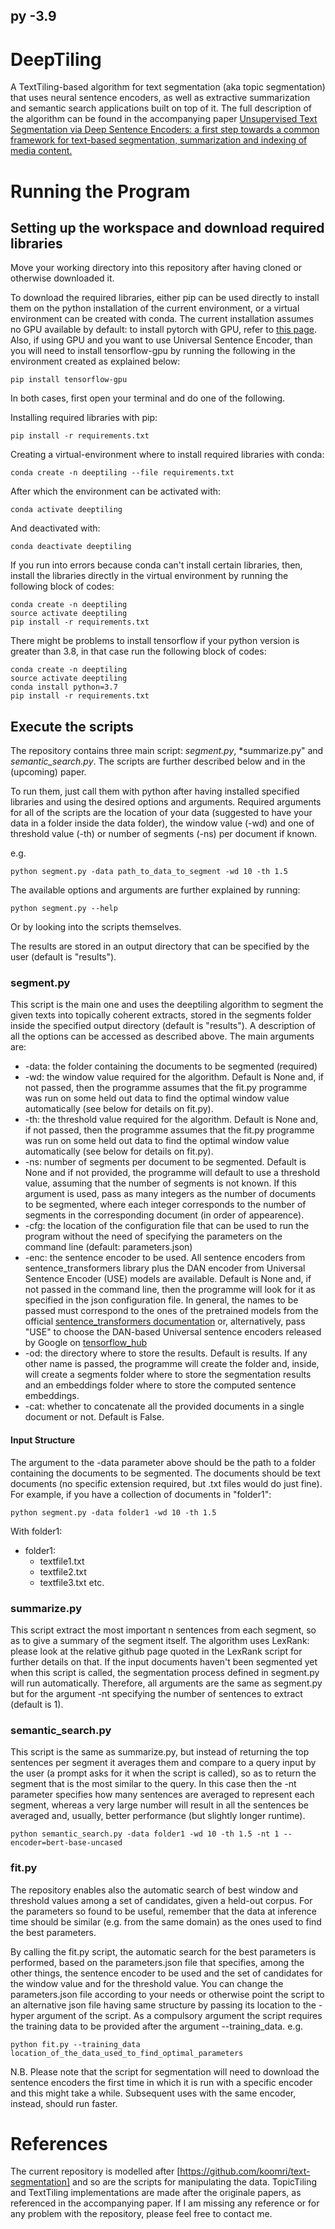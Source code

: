 ## py -3.9
# DeepTiling
A TextTiling-based algorithm for text segmentation (aka topic segmentation) that uses neural sentence encoders, as well as extractive summarization and semantic search applications built on top of it. The full description of the algorithm can be found in the accompanying paper [Unsupervised Text Segmentation via Deep Sentence Encoders: a first step towards a common framework for text-based segmentation, summarization and indexing of media content.](https://zenodo.org/record/4744399#.YJfcwLVKjIU)

# Running the Program
## Setting up the workspace and download required libraries
Move your working directory into this repository after having cloned or otherwise downloaded it.

To download the required libraries, either pip can be used directly to install them on the python installation of the current environment, or a virtual environment can be created with conda. The current installation assumes no GPU available by default: to install pytorch with GPU, refer to [this page](https://pytorch.org/get-started/locally/). Also, if using GPU and you want to use Universal Sentence Encoder, than you will need to install tensorflow-gpu by running the following in the environment created as explained below:
```
pip install tensorflow-gpu
```

In both cases, first open your terminal and do one of the following.

Installing required libraries with pip:
```
pip install -r requirements.txt
```

Creating a virtual-environment where to install required libraries with conda:
```
conda create -n deeptiling --file requirements.txt
```


After which the environment can be activated with:
```
conda activate deeptiling
```
And deactivated with:
```
conda deactivate deeptiling
```

If you run into errors because conda can't install certain libraries, then, install the libraries directly in the virtual environment by running the following block of codes:

```
conda create -n deeptiling
source activate deeptiling
pip install -r requirements.txt
```

There might be problems to install tensorflow if your python version is greater than 3.8, in that case run the following block of codes:
```
conda create -n deeptiling
source activate deeptiling
conda install python=3.7
pip install -r requirements.txt
```


## Execute the scripts

The repository contains three main script: *segment.py*, *summarize.py" and *semantic_search.py*.
The scripts are further described below and in the (upcoming) paper.

To run them, just call them with python after having installed specified libraries and using the desired options and arguments. Required arguments for all of the scripts are the location of your data (suggested to have your data in a folder inside the data folder), the window value (-wd) and one of threshold value (-th) or number of segments (-ns) per document if known.

e.g.
```
python segment.py -data path_to_data_to_segment -wd 10 -th 1.5
```

The available options and arguments are further explained by running:
```
python segment.py --help
```
Or by looking into the scripts themselves.

The results are stored in an output directory that can be specified by the user (default is "results").

### segment.py
This script is the main one and uses the deeptiling algorithm to segment the given texts into topically coherent extracts, stored in the segments folder inside the specified output directory (default is "results").
A description of all the options can be accessed as described above. The main arguments are:
- -data: the folder containing the documents to be segmented (required)
- -wd: the window value required for the algorithm. Default is None and, if not passed, then the programme assumes that the fit.py programme was run on some held out data to find the optimal window value automatically (see below for details on fit.py).
- -th: the threshold value required for the algorithm. Default is None and, if not passed, then the programme assumes that the fit.py programme was run on some held out data to find the optimal window value automatically (see below for details on fit.py).
- -ns: number of segments per document to be segmented. Default is None and if not provided, the programme will default to use a threshold value, assuming that the number of segments is not known. If this argument is used, pass as many integers as the number of documents to be segmented, where each integer corresponds to the number of segments in the corresponding document (in order of appearence).
- -cfg: the location of the configuration file that can be used to run the program without the need of specifying the parameters on the command line (default: parameters.json)
- -enc: the sentence encoder to be used. All sentence encoders from sentence_transformers library plus the DAN encoder from Universal Sentence Encoder (USE) models are available. Default is None and, if not passed in the command line, then the programme will look for it as specified in the json configuration file. In general, the names to be passed must correspond to the ones of the pretrained models from the official [sentence_transformers documentation](https://www.sbert.net/docs/pretrained_models.html) or, alternatively, pass "USE" to choose the DAN-based Universal sentence encoders released by Google on [tensorflow_hub](https://tfhub.dev/google/universal-sentence-encoder/4)
- -od: the directory where to store the results. Default is results. If any other name is passed, the programme will create the folder and, inside, will create a segments folder where to store the segmentation results and an embeddings folder where to store the computed sentence embeddings.
- -cat: whether to concatenate all the provided documents in a single document or not. Default is False.

#### Input Structure
The argument to the -data parameter above should be the path to a folder containing the documents to be segmented. The documents should be text documents (no specific extension required, but .txt files would do just fine).
For example, if you have a collection of documents in "folder1":
```
python segment.py -data folder1 -wd 10 -th 1.5
```
With folder1:
- folder1:
  - textfile1.txt
  - textfile2.txt
  - textfile3.txt
  etc.

### summarize.py
This script extract the most important n sentences from each segment, so as to give a summary of the segment itself. The algorithm uses LexRank: please look at the relative github page quoted in the LexRank script for further details on that. If the input documents haven't been segmented yet when this script is called, the segmentation process defined in segment.py will run automatically. Therefore, all arguments are the same as segment.py but for the argument -nt specifying the number of sentences to extract (default is 1).

### semantic_search.py
This script is the same as summarize.py, but instead of returning the top sentences per segment it averages them and compare to a query input by the user (a prompt asks for it when the script is called), so as to return the segment that is the most similar to the query. In this case then the -nt parameter specifies how many sentences are averaged to represent each segment, whereas a very large number will result in all the sentences be averaged and, usually, better performance (but slightly longer runtime).

```
python semantic_search.py -data folder1 -wd 10 -th 1.5 -nt 1 --encoder=bert-base-uncased
```

### fit.py
The repository enables also the automatic search of best window and threshold values among a set of candidates, given a held-out corpus. For the parameters so found to be useful, remember that the data at inference time should be similar (e.g. from the same domain) as the ones used to find the best parameters.

By calling the fit.py script, the automatic search for the best parameters is performed, based on the parameters.json file that specifies, among the other things, the sentence encoder to be used and the set of candidates for the window value and for the threshold value. You can change the parameters.json file according to your needs or otherwise point the script to an alternative json file having same structure by passing its location to the -hyper argument of the script. As a compulsory argument the script requires the training data to be provided after the argument --training_data. 
e.g.
```
python fit.py --training_data location_of_the_data_used_to_find_optimal_parameters
```

N.B. Please note that the script for segmentation will need to download the sentence encoders the first time in which it is run with a specific encoder and this might take a while. Subsequent uses with the same encoder, instead, should run faster. 

# References
The current repository is modelled after [https://github.com/koomri/text-segmentation] and so are the scripts for manipulating the data.
TopicTiling and TextTiling implementations are made after the originale papers, as referenced in the accompanying paper.
If I am missing any reference or for any problem with the repository, please feel free to contact me.
